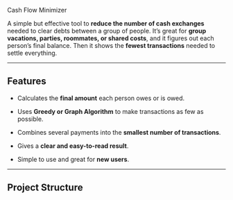Cash Flow Minimizer

A simple but effective tool to **reduce the number of cash exchanges** needed to clear debts between a group of people.
It’s great for **group vacations, parties, roommates, or shared costs**, and it figures out each person’s final balance. Then it shows the **fewest transactions** needed to settle everything.

---

## Features

- Calculates the **final amount** each person owes or is owed.

- Uses **Greedy or Graph Algorithm** to make transactions as few as possible.

- Combines several payments into the **smallest number of transactions**.

- Gives a **clear and easy-to-read result**.

- Simple to use and great for **new users**.


---

## Project Structure
